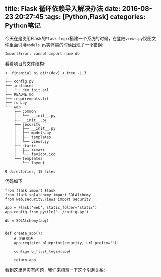 title: Flask 循环依赖导入解决办法
date: 2016-08-23 20:27:45
tags: [Python,Flask]
categories: Python笔记
---
今天在是使用Flask的`Flask-login`搭建一个系统的时候，在登陆`views.py`视图文件里面引用`models.py`实体类的时候出现了一个错误:
```
ImportError: cannot import name db
```
看看项目的文件结构:
```
➜  financial_bi git:(dev) ✗ tree -L 3
.
├── config.py
├── instances
│   └── dev_init.sql
├── README.md
├── requirements.txt
├── run.py
└── web
    ├── common
    │   └── __init__.py
    ├── __init__.py
    ├── security
    │   ├── __init__.py
    │   ├── models.py
    │   ├── templates
    │   └── views.py
    ├── static
    │   ├── assets
    │   └── favicon.ico
    └── templates
        └── layout

9 directories, 15 files
```
代码如下:
```
from flask import Flask
from flask_sqlalchemy import SQLAlchemy
from web.security.views import security

app = Flask('web', static_folder='static')
app.config.from_pyfile('../config.py')

db = SQLAlchemy(app)


def create_app():
    # 注册模块
    app.register_blueprint(security, url_prefix='')

    configure_flask_login(app)

    return app
```
看到这里确实有问题，我们来梳理一下这个引用关系:

